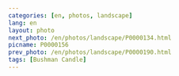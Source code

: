 ```yaml
---
categories: [en, photos, landscape]
lang: en
layout: photo
next_photo: /en/photos/landscape/P0000134.html
picname: P0000156
prev_photo: /en/photos/landscape/P0000190.html
tags: [Bushman Candle]
---
```

